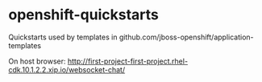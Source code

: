# openshift-quickstarts
Quickstarts used by templates in github.com/jboss-openshift/application-templates

On host browser: http://first-project-first-project.rhel-cdk.10.1.2.2.xip.io/websocket-chat/

